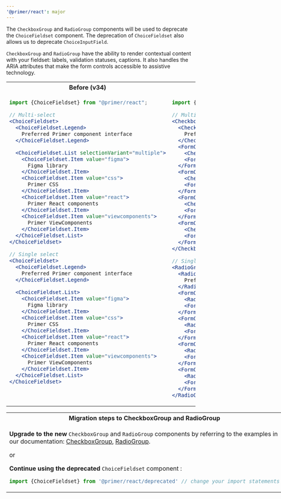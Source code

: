 ```yaml
---
'@primer/react': major
---
```


The `CheckboxGroup` and `RadioGroup` components will be used to deprecate the `ChoiceFieldset` component. The deprecation of `ChoiceFieldset` also allows us to deprecate `ChoiceInputField`.

`CheckboxGroup` and `RadioGroup` have the ability to render contextual content with your fieldset: labels, validation statuses, captions. It also handles the ARIA attributes that make the form controls accessible to assistive technology.

<table>
<tr>
<th> Before (v34)</th> <th> After (v35)</th>
</tr>
<tr>
<td valign="top">

```jsx
import {ChoiceFieldset} from "@primer/react";

// Multi-select
<ChoiceFieldset>
  <ChoiceFieldset.Legend>
    Preferred Primer component interface
  </ChoiceFieldset.Legend>

  <ChoiceFieldset.List selectionVariant="multiple">
    <ChoiceFieldset.Item value="figma">
      Figma library
    </ChoiceFieldset.Item>
    <ChoiceFieldset.Item value="css">
      Primer CSS
    </ChoiceFieldset.Item>
    <ChoiceFieldset.Item value="react">
      Primer React components
    </ChoiceFieldset.Item>
    <ChoiceFieldset.Item value="viewcomponents">
      Primer ViewComponents
    </ChoiceFieldset.Item>
  </ChoiceFieldset.List>
</ChoiceFieldset>

// Single select
<ChoiceFieldset>
  <ChoiceFieldset.Legend>
    Preferred Primer component interface
  </ChoiceFieldset.Legend>

  <ChoiceFieldset.List>
    <ChoiceFieldset.Item value="figma">
      Figma library
    </ChoiceFieldset.Item>
    <ChoiceFieldset.Item value="css">
      Primer CSS
    </ChoiceFieldset.Item>
    <ChoiceFieldset.Item value="react">
      Primer React components
    </ChoiceFieldset.Item>
    <ChoiceFieldset.Item value="viewcomponents">
      Primer ViewComponents
    </ChoiceFieldset.Item>
  </ChoiceFieldset.List>
</ChoiceFieldset>

```

</td>
<td valign="top">

```jsx
import {FormGroup, Checkbox} from "@primer/react";

// Multi-select
<CheckboxGroup>
  <CheckboxGroup.Label>
    Preferred Primer component interface
  </CheckboxGroup.Label>
  <FormControl>
    <Checkbox value="figma" />
    <FormControl.Label>Figma</FormControl.Label>
  </FormControl>
  <FormControl>
    <Checkbox value="css" />
    <FormControl.Label>CSS</FormControl.Label>
  </FormControl>
  <FormControl>
    <Checkbox value="react" />
    <FormControl.Label>Primer React components</FormControl.Label>
  </FormControl>
  <FormControl>
    <Checkbox value="viewcomponents" />
    <FormControl.Label>Primer ViewComponents</FormControl.Label>
  </FormControl>
</CheckboxGroup>

// Single select
<RadioGroup name="preferred-primer">
  <RadioGroup.Label>
    Preferred Primer component interface
  </RadioGroup.Label>
  <FormControl>
    <Radio value="figma" />
    <FormControl.Label>Figma</FormControl.Label>
  </FormControl>
  <FormControl>
    <Radio value="css" />
    <FormControl.Label>CSS</FormControl.Label>
  </FormControl>
  <FormControl>
    <Radio value="react" />
    <FormControl.Label>Primer React components</FormControl.Label>
  </FormControl>
  <FormControl>
    <Radio value="viewcomponents" />
    <FormControl.Label>Primer ViewComponents</FormControl.Label>
  </FormControl>
</RadioGroup>
```

</td>
</tr>
</table>
<table style="display: table">
<tr><th>Migration steps to CheckboxGroup and RadioGroup</th></tr>
<tr>
<td>

<strong>Upgrade to the new</strong> `CheckboxGroup` and `RadioGroup` components by referring to the examples in our documentation: [CheckboxGroup](https://primer.style/react/CheckboxGroup), [RadioGroup](https://primer.style/react/RadioGroup).

or

<strong>Continue using the deprecated</strong> `ChoiceFieldset` component :

```js
import {ChoiceFieldset} from '@primer/react/deprecated' // change your import statements
```

</td>
</tr>
</table>
